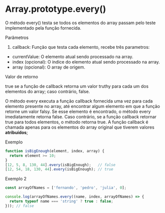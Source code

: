 # Array.prototype.every()

O método every() testa se todos os elementos do array passam pelo teste 
implementado pela função fornecida.

Parâmetros

1. callback: Função que testa cada elemento, recebe três parametros:
  - currentValue: O elemento atual sendo processado na array. 
  - index (opcional): O índice do elemento atual sendo processado na array.
  - array (opcional): O array de origem.

Valor de retorno

true se a função de callback retorna um valor truthy para cada um dos elementos 
do array; caso contrário, false.

O método every executa a função callback fornecida uma vez para cada elemento 
presente no array, até encontrar algum elemento em que a função retorne um valor
falsy. Se esse elemento é encontrado, o método every imediatamente retorna 
false. Caso contrário, se a função callback retornar true para todos elementos, 
o método retorna true.  A função callback é chamada apenas para os elementos do 
array original que tiverem valores **atribuídos**;

Exemplo

```javascript
function isBigEnough(element, index, array) {
  return element >= 10;
}
[12, 5, 8, 130, 44].every(isBigEnough);   // false
[12, 54, 18, 130, 44].every(isBigEnough); // true
```

Exemplo 2 

```javascript
const arrayOfNames = ['fernando', 'pedro', 'julia', 0];

console.log(arrayOfNames.every((name, index, arrayOfNames) => {
  return typeof name === 'string' ? true : false;
})); // false
```